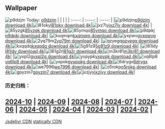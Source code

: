 ## Wallpaper
![p9dzjm](https://w.wallhaven.cc/full/p9/wallhaven-p9dzjm.jpg) Today: [p9dzjm](https://th.wallhaven.cc/small/p9/p9dzjm.jpg)
|      |      |      |
| :----: | :----: | :----: |
|![p9dzjm](https://th.wallhaven.cc/small/p9/p9dzjm.jpg)[p9dzjm download 4k](https://wallhaven.cc/w/p9dzjm)|![l81oky](https://th.wallhaven.cc/small/l8/l81oky.jpg)[l81oky download 4k](https://wallhaven.cc/w/l81oky)|![jxz7ly](https://th.wallhaven.cc/small/jx/jxz7ly.jpg)[jxz7ly download 4k](https://wallhaven.cc/w/jxz7ly)|
|![85yzgk](https://th.wallhaven.cc/small/85/85yzgk.jpg)[85yzgk download 4k](https://wallhaven.cc/w/85yzgk)|![85ymqo](https://th.wallhaven.cc/small/85/85ymqo.jpg)[85ymqo download 4k](https://wallhaven.cc/w/85ymqo)|![p9dpkj](https://th.wallhaven.cc/small/p9/p9dpkj.jpg)[p9dpkj download 4k](https://wallhaven.cc/w/p9dpkj)|
|![kxqmqm](https://th.wallhaven.cc/small/kx/kxqmqm.jpg)[kxqmqm download 4k](https://wallhaven.cc/w/kxqmqm)|![yxpwvg](https://th.wallhaven.cc/small/yx/yxpwvg.jpg)[yxpwvg download 4k](https://wallhaven.cc/w/yxpwvg)|![2yq79m](https://th.wallhaven.cc/small/2y/2yq79m.jpg)[2yq79m download 4k](https://wallhaven.cc/w/2yq79m)|
|![qzyegq](https://th.wallhaven.cc/small/qz/qzyegq.jpg)[qzyegq download 4k](https://wallhaven.cc/w/qzyegq)|![kxqqdq](https://th.wallhaven.cc/small/kx/kxqqdq.jpg)[kxqqdq download 4k](https://wallhaven.cc/w/kxqqdq)|![5g91z9](https://th.wallhaven.cc/small/5g/5g91z9.jpg)[5g91z9 download 4k](https://wallhaven.cc/w/5g91z9)|
|![l81ldy](https://th.wallhaven.cc/small/l8/l81ldy.jpg)[l81ldy download 4k](https://wallhaven.cc/w/l81ldy)|![l81g2r](https://th.wallhaven.cc/small/l8/l81g2r.jpg)[l81g2r download 4k](https://wallhaven.cc/w/l81g2r)|![m3kr81](https://th.wallhaven.cc/small/m3/m3kr81.jpg)[m3kr81 download 4k](https://wallhaven.cc/w/m3kr81)|
|![yxpl2g](https://th.wallhaven.cc/small/yx/yxpl2g.jpg)[yxpl2g download 4k](https://wallhaven.cc/w/yxpl2g)|![yxpypk](https://th.wallhaven.cc/small/yx/yxpypk.jpg)[yxpypk download 4k](https://wallhaven.cc/w/yxpypk)|![vq6lp8](https://th.wallhaven.cc/small/vq/vq6lp8.jpg)[vq6lp8 download 4k](https://wallhaven.cc/w/vq6lp8)|
|![yxpokg](https://th.wallhaven.cc/small/yx/yxpokg.jpg)[yxpokg download 4k](https://wallhaven.cc/w/yxpokg)|![6drygx](https://th.wallhaven.cc/small/6d/6drygx.jpg)[6drygx download 4k](https://wallhaven.cc/w/6drygx)|![we7996](https://th.wallhaven.cc/small/we/we7996.jpg)[we7996 download 4k](https://wallhaven.cc/w/we7996)|
|![o5rokp](https://th.wallhaven.cc/small/o5/o5rokp.jpg)[o5rokp download 4k](https://wallhaven.cc/w/o5rokp)|![gpyzm7](https://th.wallhaven.cc/small/gp/gpyzm7.jpg)[gpyzm7 download 4k](https://wallhaven.cc/w/gpyzm7)|![jxzjyy](https://th.wallhaven.cc/small/jx/jxzjyy.jpg)[jxzjyy download 4k](https://wallhaven.cc/w/jxzjyy)|

### 历史归档：
[2024-10](https://github.com/april-projects/april-wallpaper/tree/main/picture/2024-10/) | [2024-09](https://github.com/april-projects/april-wallpaper/tree/main/picture/2024-09/) | [2024-08](https://github.com/april-projects/april-wallpaper/tree/main/picture/2024-08/) | [2024-07](https://github.com/april-projects/april-wallpaper/tree/main/picture/2024-07/) | [2024-06](https://github.com/april-projects/april-wallpaper/tree/main/picture/2024-06/) | [2024-05](https://github.com/april-projects/april-wallpaper/tree/main/picture/2024-05/) | [2024-04](https://github.com/april-projects/april-wallpaper/tree/main/picture/2024-04/) | [2024-03](https://github.com/april-projects/april-wallpaper/tree/main/picture/2024-03/) | 
[2024-02](https://github.com/april-projects/april-wallpaper/tree/main/picture/2024-02/) | 
---
[Jsdelivr CDN](https://cdn.jsdelivr.net/gh/april-projects/april-wallpaper/api.json)
[statically CDN](https://cdn.statically.io/gh/april-projects/april-wallpaper/main/api.json)